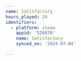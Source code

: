 ```yaml
---
name: Satisfactory
hours_played: 20
identifiers:
  - platform: steam
    appid: '526870'
    name: Satisfactory
    synced_on: '2024-07-04'

---
```

